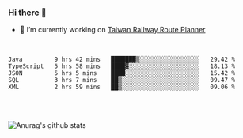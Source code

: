 ### Hi there 👋

- 🔭 I’m currently working on [Taiwan Railway Route Planner](https://github.com/Taiwan-Railway-Route-Planner)

<br/>

<!--START_SECTION:waka-->
```text
Java         9 hrs 42 mins   ███████▒░░░░░░░░░░░░░░░░░   29.42 % 
TypeScript   5 hrs 58 mins   ████▓░░░░░░░░░░░░░░░░░░░░   18.13 % 
JSON         5 hrs 5 mins    ████░░░░░░░░░░░░░░░░░░░░░   15.42 % 
SQL          3 hrs 7 mins    ██▒░░░░░░░░░░░░░░░░░░░░░░   09.47 % 
XML          2 hrs 59 mins   ██▒░░░░░░░░░░░░░░░░░░░░░░   09.06 % 
```
<!--END_SECTION:waka-->

<br/>
<br/>

![Anurag's github stats](https://github-readme-stats.vercel.app/api?username=DepickereSven&show_icons=true&theme=tokyonight)



<!--
**DepickereSven/DepickereSven** is a ✨ _special_ ✨ repository because its `README.md` (this file) appears on your GitHub profile.

Here are some ideas to get you started:

- 🔭 I’m currently working on ...
- 🌱 I’m currently learning ...
- 👯 I’m looking to collaborate on ...
- 🤔 I’m looking for help with ...
- 💬 Ask me about ...
- 📫 How to reach me: ...
- 😄 Pronouns: ...
- ⚡ Fun fact: ...
-->
